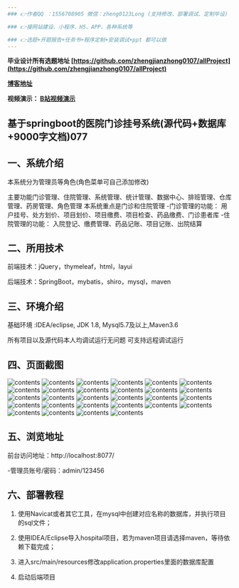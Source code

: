 ```yaml
---
### 👉作者QQ ：1556708905 微信：zheng0123Long (支持修改、部署调试、定制毕设)

### 👉接网站建设、小程序、H5、APP、各种系统等

### 👉选题+开题报告+任务书+程序定制+安装调试+ppt 都可以做
---
```


**毕业设计所有选题地址 [https://github.com/zhengjianzhong0107/allProject](https://github.com/zhengjianzhong0107/allProject)**

**[博客地址](https://blog.csdn.net/2303_76227485/article/details/131155870)**

**视频演示：
[B站视频演示](https://www.bilibili.com/video/BV1yW4y1D71N/)**

 

## 基于springboot的医院门诊挂号系统(源代码+数据库+9000字文档)077

## 一、系统介绍

本系统分为管理员等角色(角色菜单可自己添加修改)

主要功能门诊管理、住院管理、系统管理、统计管理、数据中心、排班管理、仓库管理、药房管理、角色管理
本系统重点是门诊和住院管理
-门诊管理的功能：
用户挂号、处方划价、项目划价、项目缴费、项目检查、药品缴费、门诊患者库
-住院管理的功能：
入院登记、缴费管理、药品记账、项目记账、出院结算

## 二、所用技术

前端技术：jQuery，thymeleaf，html，layui

后端技术：SpringBoot，mybatis，shiro，mysql，maven

## 三、环境介绍

基础环境 :IDEA/eclipse, JDK 1.8, Mysql5.7及以上,Maven3.6

所有项目以及源代码本人均调试运行无问题 可支持远程调试运行

## 四、页面截图

![contents](./picture/picture1.png)
![contents](./picture/picture2.png)
![contents](./picture/picture3.png)
![contents](./picture/picture4.png)
![contents](./picture/picture5.png)
![contents](./picture/picture6.png)
![contents](./picture/picture7.png)
![contents](./picture/picture8.png)
![contents](./picture/picture9.png)
![contents](./picture/picture10.png)
![contents](./picture/picture11.png)
![contents](./picture/picture12.png)
![contents](./picture/picture13.png)
![contents](./picture/picture14.png)
![contents](./picture/picture15.png)
![contents](./picture/picture16.png)
![contents](./picture/picture17.png)
![contents](./picture/picture18.png)
![contents](./picture/picture19.png)
![contents](./picture/picture20.png)
![contents](./picture/picture21.png)
![contents](./picture/picture22.png)
![contents](./picture/picture23.png)
![contents](./picture/picture24.png)
![contents](./picture/picture25.png)
![contents](./picture/picture26.png)
![contents](./picture/picture27.png)
![contents](./picture/picture28.png)

## 五、浏览地址

前台访问地址：http://localhost:8077/

-管理员账号/密码：admin/123456

## 六、部署教程

1. 使用Navicat或者其它工具，在mysql中创建对应名称的数据库，并执行项目的sql文件；

2. 使用IDEA/Eclipse导入hospital项目，若为maven项目请选择maven，等待依赖下载完成；

3. 进入src/main/resources修改application.properties里面的数据库配置

4. 启动后端项目

 
